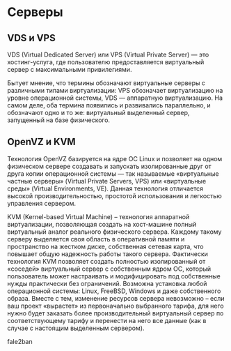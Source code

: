 
# Серверы

## VDS и VPS

VDS (Virtual Dedicated Server) или VPS (Virtual Private Server) — это хостинг-услуга, где пользователю предоставляется виртуальный сервер с максимальными привилегиями.

Бытует мнение, что термины обозначают виртуальные серверы с различными типами виртуализации: VPS обозначает виртуализацию на уровне операционной системы, VDS — аппаратную виртуализацию. На самом деле, оба термина появились и развивались параллельно, и обозначают одно и то же: виртуальный выделенный сервер, запущенный на базе физического.


## OpenVZ и KVM

Технология OpenVZ базируется на ядре ОС Linux и позволяет на одном физическом сервере создавать и запускать изолированные друг от друга копии операционной системы — так называемые «виртуальные частные серверы» (Virtual Private Servers, VPS) или «виртуальные среды» (Virtual Environments, VE). Данная технология отличается высокой производительностью, простотой использования и легкостью управления сервером.

KVM (Kernel-based Virtual Machine) – технология аппаратной виртуализации, позволяющая создать на хост-машине полный виртуальный аналог реального физического сервера. Каждому такому серверу выделяется своя область в оперативной памяти и пространство на жестком диске, собственная сетевая карта, что повышает общую надежность работы такого сервера. Фактически технология KVM позволяет создать полностью изолированный от «соседей» виртуальный сервер с собственным ядром ОС, который пользователь может настраивать и модифицировать под собственные нужды практически без ограничений. Возможна установка любой операционной системы: Linux, FreeBSD, Windows и даже собственного образа. Вместе с тем, изменение ресурсов сервера невозможно – если ваш проект «вырастет» из первоначально выбранного тарифа, для него нужно будет заказать более производительный виртуальный сервер по соответствующему тарифу и перенести на него все данные (как в случае с настоящим выделенным сервером).

fale2ban
